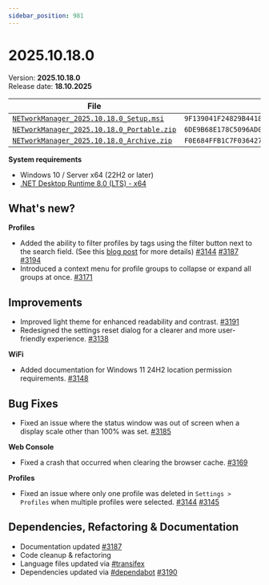 ```yaml
---
sidebar_position: 981
---
```


# 2025.10.18.0

Version: **2025.10.18.0** <br />
Release date: **18.10.2025**

| File                                                                                                                                                                 | `SHA256`                                                           |
| -------------------------------------------------------------------------------------------------------------------------------------------------------------------- | ------------------------------------------------------------------ |
| [`NETworkManager_2025.10.18.0_Setup.msi`](https://github.com/BornToBeRoot/NETworkManager/releases/download/2025.10.18.0/NETworkManager_2025.10.18.0_Setup.msi)       | `9F139041F24829B44183A800642CC00CC615DCFC0069227696DFAA8A308C6CF7` |
| [`NETworkManager_2025.10.18.0_Portable.zip`](https://github.com/BornToBeRoot/NETworkManager/releases/download/2025.10.18.0/NETworkManager_2025.10.18.0_Portable.zip) | `6DE9B68E178C5096AD0514CF2B5FA11F8C582070783EAB41C6EF1838EEBA9602` |
| [`NETworkManager_2025.10.18.0_Archive.zip`](https://github.com/BornToBeRoot/NETworkManager/releases/download/2025.10.18.0/NETworkManager_2025.10.18.0_Archive.zip)   | `F0E684FFB1C7F03642735403D6D30F75839A3B21E698624D219964363948442F` |

**System requirements**

- Windows 10 / Server x64 (22H2 or later)
- [.NET Desktop Runtime 8.0 (LTS) - x64](https://dotnet.microsoft.com/en-us/download/dotnet/8.0/runtime)

## What's new?

**Profiles**

- Added the ability to filter profiles by tags using the filter button next to the search field. (See this [blog post](https://borntoberoot.net/NETworkManager/blog/streamlined-profile-management-with-tags-and-filters) for more details) [#3144](https://github.com/BornToBeRoot/NETworkManager/pull/3144) [#3187](https://github.com/BornToBeRoot/NETworkManager/pull/3187) [#3194](https://github.com/BornToBeRoot/NETworkManager/pull/3194)  
- Introduced a context menu for profile groups to collapse or expand all groups at once. [#3171](https://github.com/BornToBeRoot/NETworkManager/pull/3171)

## Improvements

- Improved light theme for enhanced readability and contrast. [#3191](https://github.com/BornToBeRoot/NETworkManager/pull/3191)
- Redesigned the settings reset dialog for a clearer and more user-friendly experience. [#3138](https://github.com/BornToBeRoot/NETworkManager/pull/3138)

**WiFi**

- Added documentation for Windows 11 24H2 location permission requirements. [#3148](https://github.com/BornToBeRoot/NETworkManager/pull/3148)

## Bug Fixes

- Fixed an issue where the status window was out of screen when a display scale other than 100% was set. [#3185](https://github.com/BornToBeRoot/NETworkManager/pull/3185)

**Web Console**

- Fixed a crash that occurred when clearing the browser cache. [#3169](https://github.com/BornToBeRoot/NETworkManager/pull/3169)

**Profiles**

- Fixed an issue where only one profile was deleted in `Settings > Profiles` when multiple profiles were selected. [#3144](https://github.com/BornToBeRoot/NETworkManager/pull/3144) [#3145](https://github.com/BornToBeRoot/NETworkManager/issues/3145)

## Dependencies, Refactoring & Documentation

- Documentation updated [#3187](https://github.com/BornToBeRoot/NETworkManager/pull/3187)
- Code cleanup & refactoring
- Language files updated via [#transifex](https://github.com/BornToBeRoot/NETworkManager/pulls?q=author%3Aapp%2Ftransifex-integration)
- Dependencies updated via [#dependabot](https://github.com/BornToBeRoot/NETworkManager/pulls?q=author%3Aapp%2Fdependabot) [#3190](https://github.com/BornToBeRoot/NETworkManager/pull/3190)
